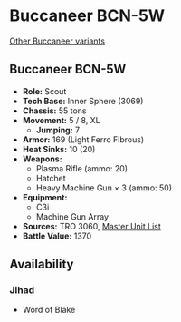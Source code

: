 # Buccaneer BCN-5W

[Other Buccaneer variants](../buccaneer.md)

## Buccaneer BCN-5W
- **Role:** Scout
- **Tech Base:** Inner Sphere (3069)
- **Chassis:** 55 tons
- **Movement:** 5 / 8, XL
  - **Jumping:** 7
- **Armor:** 169 (Light Ferro Fibrous)
- **Heat Sinks:** 10 (20)
- **Weapons:**
  - Plasma Rifle (ammo: 20)
  - Hatchet
  - Heavy Machine Gun × 3 (ammo: 50)
- **Equipment:**
  - C3i
  - Machine Gun Array
- **Sources:** TRO 3060, [Master Unit List](http://masterunitlist.info/Unit/Details/437/buccaneer-bcn-5w)
- **Battle Value:** 1370

## Availability

### Jihad
- Word of Blake

